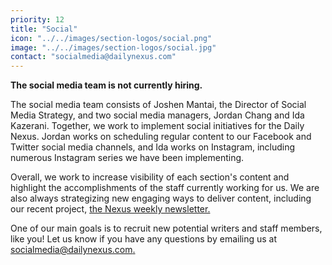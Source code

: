 ```yaml
---
priority: 12
title: "Social"
icon: "../../images/section-logos/social.png"
image: "../../images/section-logos/social.jpg"
contact: "socialmedia@dailynexus.com"
---
```

**The social media team is not currently hiring.**
 
The social media team consists of Joshen Mantai, the Director of Social Media Strategy, and two social media managers, Jordan Chang and Ida Kazerani. Together, we work to implement social initiatives for the Daily Nexus. Jordan works on scheduling regular content to our Facebook and Twitter social media channels, and Ida works on Instagram, including numerous Instagram series we have been implementing.
 
Overall, we work to increase visibility of each section's content and highlight the accomplishments of the staff currently working for us. We are also always strategizing new engaging ways to deliver content, including our recent project, [the Nexus weekly newsletter.](https://dailynexus.us19.list-manage.com/subscribe?u=c7afb6c46dbbdcd7bb0bd8919&id=7220084bdc)
 
One of our main goals is to recruit new potential writers and staff members, like you! Let us know if you have any questions by emailing us at [socialmedia@dailynexus.com.](mailto:socialmedia@dailynexus.com)